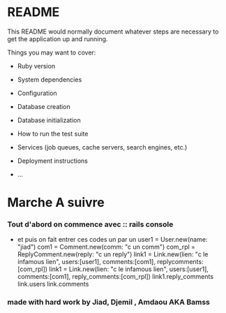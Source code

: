 # README

This README would normally document whatever steps are necessary to get the
application up and running.

Things you may want to cover:

* Ruby version

* System dependencies

* Configuration

* Database creation

* Database initialization

* How to run the test suite

* Services (job queues, cache servers, search engines, etc.)

* Deployment instructions

* ...


# Marche A suivre 


 ### Tout d'abord on commence avec ::  rails console
 - et puis on fait entrer ces codes un par un
user1 = User.new(name: "jiad")
com1 = Comment.new(comm: "c un comm")
com_rpl = ReplyComment.new(reply: "c un reply")
link1 = Link.new(lien: "c le infamous lien", users:[user1], comments:[com1], replycomments:[com_rpl])
link1 = Link.new(lien: "c le infamous lien", users:[user1], comments:[com1], reply_comments:[com_rpl])
link1.reply_comments
link.users
link.comments
 
### made with hard work by Jiad, Djemil , Amdaou AKA Bamss